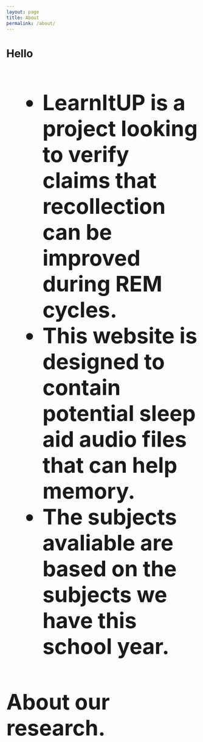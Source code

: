 ```yaml
---
layout: page
title: About
permalink: /about/
---
```

<style>
  ul {
    color: ##ffffff
  }
 </style>
<b><h1>Hello<h1></b>
<ul>
  <li>LearnItUP is a project looking to verify claims that recollection can be improved during REM cycles.</li>
  <li>This website is designed to contain potential sleep aid audio files that can help memory.</li>
  <li>The subjects avaliable are based on the subjects we have this school year.</li>
</ul>
<h1>About our research.</h1>
